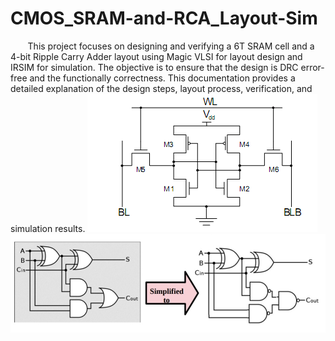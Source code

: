 # CMOS_SRAM-and-RCA_Layout-Sim
  &nbsp;&nbsp;&nbsp;&nbsp;&nbsp;&nbsp;&nbsp;This project focuses on designing and verifying a 6T SRAM cell and a 4-bit Ripple Carry Adder layout using Magic VLSI for layout design and IRSIM for simulation. The objective is to ensure that the design is DRC error-free and the functionally correctness. This documentation provides a detailed explanation of the design steps, layout process, verification, and simulation results.
![pro](https://github.com/JagadeeshAJK/CMOS_SRAM-and-RCA_Layout-Sim/blob/main/6T-SRAM-Cell.png)
![pro](https://github.com/JagadeeshAJK/CMOS_SRAM-and-RCA_Layout-Sim/blob/main/converted.jpg)
